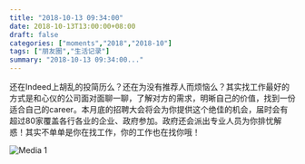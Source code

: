 ```yaml
---
title: "2018-10-13 09:34:00"
date: 2018-10-13T13:00:00+08:00
draft: false
categories: ["moments","2018","2018-10"]
tags: ["朋友圈","生活记录"]
summary: "2018-10-13 09:34:00..."
---
```


还在Indeed上胡乱的投简历么？还在为没有推荐人而烦恼么？其实找工作最好的方式是和心仪的公司面对面聊一聊，了解对方的需求，明晰自己的价值，找到一份适合自己的career。本月底的招聘大会将会为你提供这个绝佳的机会，届时会有超过80家覆盖各行各业的企业、政府参加。政府还会派出专业人员为你排忧解惑！其实不单单是你在找工作，你的工作也在找你哦！

![Media 1](/Moments/photos/2018-10-13/201810130934000.jpg)

